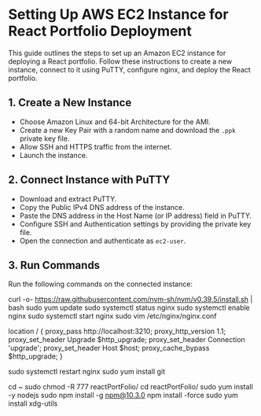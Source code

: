 # Setting Up AWS EC2 Instance for React Portfolio Deployment

This guide outlines the steps to set up an Amazon EC2 instance for deploying a React portfolio. Follow these instructions to create a new instance, connect to it using PuTTY, configure nginx, and deploy the React portfolio.

## 1. Create a New Instance

- Choose Amazon Linux and 64-bit Architecture for the AMI.
- Create a new Key Pair with a random name and download the `.ppk` private key file.
- Allow SSH and HTTPS traffic from the internet.
- Launch the instance.

## 2. Connect Instance with PuTTY

- Download and extract PuTTY.
- Copy the Public IPv4 DNS address of the instance.
- Paste the DNS address in the Host Name (or IP address) field in PuTTY.
- Configure SSH and Authentication settings by providing the private key file.
- Open the connection and authenticate as `ec2-user`.

## 3. Run Commands

Run the following commands on the connected instance:


curl -o- https://raw.githubusercontent.com/nvm-sh/nvm/v0.39.5/install.sh | bash
sudo yum update
sudo systemctl status nginx
sudo systemctl enable nginx
sudo systemctl start nginx
sudo vim /etc/nginx/nginx.conf


location / {
    proxy_pass http://localhost:3210;
    proxy_http_version 1.1;
    proxy_set_header Upgrade $http_upgrade;
    proxy_set_header Connection 'upgrade';
    proxy_set_header Host $host;
    proxy_cache_bypass $http_upgrade;
}

sudo systemctl restart nginx
sudo yum install git


cd ~
sudo chmod -R 777 reactPortFolio/
cd reactPortFolio/
sudo yum install -y nodejs
sudo npm install -g npm@10.3.0
npm install -force
sudo yum install xdg-utils


```bash
